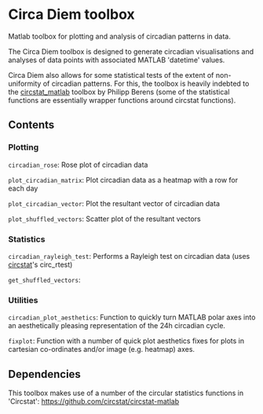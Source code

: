 # Circa Diem toolbox
Matlab toolbox for plotting and analysis of circadian patterns in data.
 
The Circa Diem toolbox is designed to generate circadian visualisations and analyses of data points with associated MATLAB 'datetime' values.

Circa Diem also allows for some statistical tests of the extent of non-uniformity of circadian patterns. For this, the toolbox is heavily indebted to the [circstat_matlab](https://github.com/circstat/circstat-matlab) toolbox by Philipp Berens (some of the statistical functions are essentially wrapper functions around circstat functions).

## Contents



### Plotting

`circadian_rose`: Rose plot of circadian data

`plot_circadian_matrix`: Plot circadian data as a heatmap with a row for each day

`plot_circadian_vector`: Plot the resultant vector of circadian data

`plot_shuffled_vectors`: Scatter plot of the resultant vectors 

### Statistics

`circadian_rayleigh_test`: Performs a Rayleigh test on circadian data (uses [circstat](https://github.com/circstat/circstat-matlab)'s circ_rtest)

`get_shuffled_vectors`:

### Utilities

`circadian_plot_aesthetics`: Function to quickly turn MATLAB polar axes into an aesthetically pleasing representation of the 24h circadian cycle.

`fixplot`: Function with a number of quick plot aesthetics fixes for plots in cartesian co-ordinates and/or image (e.g. heatmap) axes.

## Dependencies
This toolbox makes use of a number of the circular statistics functions in 'Circstat':
https://github.com/circstat/circstat-matlab

